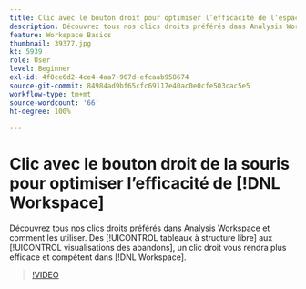 ```yaml
---
title: Clic avec le bouton droit pour optimiser l’efficacité de l’espace de travail
description: Découvrez tous nos clics droits préférés dans Analysis Workspace et comment les utiliser. Des tableaux à structure libre aux visualisations des abandons, un clic droit vous rendra plus efficace et plus compétent dans l’espace de travail.
feature: Workspace Basics
thumbnail: 39377.jpg
kt: 5939
role: User
level: Beginner
exl-id: 4f0ce6d2-4ce4-4aa7-907d-efcaab958674
source-git-commit: 84984ad9bf65cfc69117e40ac0e0cfe503cac5e5
workflow-type: tm+mt
source-wordcount: '66'
ht-degree: 100%

---
```


# Clic avec le bouton droit de la souris pour optimiser l’efficacité de [!DNL Workspace]

Découvrez tous nos clics droits préférés dans Analysis Workspace et comment les utiliser. Des [!UICONTROL tableaux à structure libre] aux [!UICONTROL visualisations des abandons], un clic droit vous rendra plus efficace et compétent dans [!DNL Workspace].

>[!VIDEO](https://video.tv.adobe.com/v/39377/?quality=12&learn=on)
